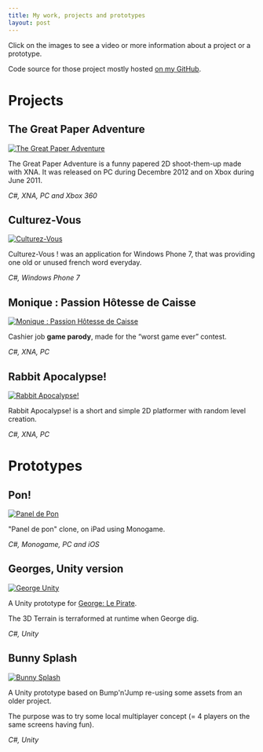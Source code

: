 ```yaml
---
title: My work, projects and prototypes
layout: post
---
```


Click on the images to see a video or more information about a project or a prototype.

Code source for those project mostly hosted [on my GitHub](https://github.com/Valryon).

# Projects

## The Great Paper Adventure

[![The Great Paper Adventure](http://dmayance.com/static/content/posts/tgpa/screen2.png)](http://thegreatpaperadventure.com)

The Great Paper Adventure is a funny papered 2D shoot-them-up made with XNA. It was released on PC during Decembre 2012 and on Xbox during June 2011.

_C#, XNA, PC and Xbox 360_

## Culturez-Vous

[![Culturez-Vous](http://uppix.net/d/5/8/1e19cf19e36ce6e336426044d758f.png)](http://dmayance.com/culturez-vous/)

Culturez-Vous ! was an application for Windows Phone 7, that was providing one old or unused french word everyday.

_C#, Windows Phone 7_

## Monique : Passion Hôtesse de Caisse

[![Monique : Passion Hôtesse de Caisse](http://uppix.net/7/f/4/f424a3a462fbe6532dd2192859da9.png)](http://dmayance.com/monique-passion-hotesse-de-caisse/)

Cashier job **game parody**, made for the “worst game ever” contest.

_C#, XNA, PC_

## Rabbit Apocalypse!

[![Rabbit Apocalypse!](http://dmayance.com/static/content/posts/ra/screen1.png)](http://dmayance.com/rabbit-apocalypse/)

Rabbit Apocalypse! is a short and simple 2D platformer with random level creation.

_C#, XNA, PC_

# Prototypes

## Pon!

[ ![Panel de Pon](http://farm6.staticflickr.com/5327/10052007123_bd4c450943.jpg)](http://www.youtube.com/watch?v=xhm9xO3AoJg)

"Panel de pon" clone, on iPad using Monogame.

_C#, Monogame, PC and iOS_

## Georges, Unity version

[![George Unity](http://farm4.staticflickr.com/3821/10051874756_0986eac3f5.jpg)](http://www.youtube.com/watch?v=5lZwFA7BFdE)

A Unity prototype for [George: Le Pirate](http://pixelnest.io/work/george/).

The 3D Terrain is terraformed at runtime when George dig.

_C#, Unity_

## Bunny Splash

[![Bunny Splash](http://farm3.staticflickr.com/2807/10051902416_f2564d111f_o.png)](http://www.youtube.com/watch?v=hSC3NvLWDes)

A Unity prototype based on Bump'n'Jump re-using some assets from an older project.

The purpose was to try some local multiplayer concept (= 4 players on the same screens having fun). 

_C#, Unity_


